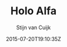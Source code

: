 ---
title: "Holo Alfa"
github: https://github.com/stijnvc/holo-alfa
demo: http://stijnvc.github.io/holo-alfa/
author: Stijn van Cuijk

ssg:
  - Jekyll
cms:
  - No Cms
date: 2015-07-20T19:10:35Z
github_branch: master
---